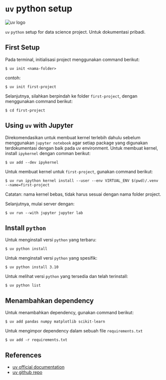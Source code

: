 # `uv` python setup
![uv logo](https://docs.astral.sh/uv/assets/logo-letter.svg "UV Logo")

`uv` `python` setup for data science project. Untuk dokumentasi pribadi.

## First Setup
Pada terminal, initialisasi project menggunakan command berikut:

```
$ uv init <nama-folder>
```

contoh:

```
$ uv init first-project
```

Selanjutnya, silahkan berpindah ke folder `first-project`, dengan menggunakan command berikut:

```
$ cd first-project
```

## Using `uv` with Jupyter

Direkomendasikan untuk membuat kernel terlebih dahulu sebelum menggunakan `jupyter notebook` agar setiap package yang digunakan terdokumentasi dengan baik pada uv environment.
Untuk membuat kernel, install `ipykernel` dengan comman berikut:

```
$ uv add --dev ipykernel
```

Untuk membuat kernel untuk `first-project`, gunakan command berikut:

```
$ uv run ipython kernel install --user --env VIRTUAL_ENV $(pwd)/.venv --name=first-project
```
Catatan: nama kernel bebas, tidak harus sesuai dengan nama folder project.

Selanjutnya, mulai server dengan:

```
$ uv run --with jupyter jupyter lab
```

## Install `python`

Untuk menginstall versi `python` yang terbaru:

```
$ uv python install
```

Untuk menginstall versi `python` yang spesifik:

```
$ uv python install 3.10
```

Untuk melihat versi `python` yang tersedia dan telah terinstall:

```
$ uv python list
```

## Menambahkan dependency

Untuk menambahkan dependency, gunakan command berikut:

```
$ uv add pandas numpy matplotlib scikit-learn
```

Untuk mengimpor dependency dalam sebuah file `requirements.txt`

```
$ uv add -r requirements.txt
```

## References

* [uv official documentation](https://docs.astral.sh/uv/getting-started/)
* [uv github repo](https://github.com/astral-sh/uv)
